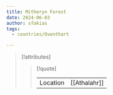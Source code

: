 ```yaml
---
title: Mitheryn Forest
date: 2024-06-03
author: sfakias
tags:
  - countries/Oventhart

---
```

> [!attributes]
> 
> > [!quote]
> >
> > | | |
> > | --- | --- |
> > | Location | [[Athalahr]] |